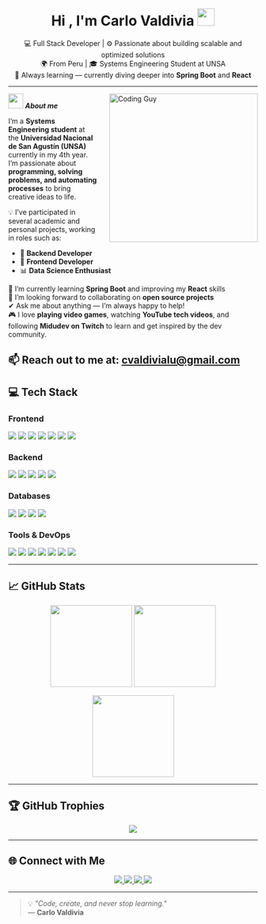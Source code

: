 <h1 align="center"><b>Hi , I'm Carlo Valdivia </b><img src="https://media.giphy.com/media/hvRJCLFzcasrR4ia7z/giphy.gif" width="35"></h1>

<p align="center">
  💻 Full Stack Developer | ⚙️ Passionate about building scalable and optimized solutions  
  <br>
  🌍 From Peru | 🎓 Systems Engineering Student at UNSA  
  <br>
  🚀 Always learning — currently diving deeper into <b>Spring Boot</b> and <b>React</b>  
</p>

---

<img align="right" width="300px" style="margin-left: 25px;" alt="Coding Guy" src="https://media3.giphy.com/media/v1.Y2lkPTc5MGI3NjExN29rcHp0eGw1M2podGQwZW84dHRxc3lsdGdiMXhxbm9peWhlZjc2OSZlcD12MV9pbnRlcm5hbF9naWZfYnlfaWQmY3Q9Zw/GghGKaZ8JeHJx0apQC/giphy.gif" />

<img src="https://media.giphy.com/media/ObNTw8Uzwy6KQ/giphy.gif" width="30px">&nbsp;***About me***

I’m a **Systems Engineering student** at the **Universidad Nacional de San Agustín (UNSA)** currently in my 4th year.  
I’m passionate about **programming, solving problems, and automating processes** to bring creative ideas to life.  

💡 I’ve participated in several academic and personal projects, working in roles such as:  
- 🧠 **Backend Developer**  
- 🎨 **Frontend Developer**  
- 📊 **Data Science Enthusiast**  

🌱 I’m currently learning **Spring Boot** and improving my **React** skills  
👯 I’m looking forward to collaborating on **open source projects**  
✔ Ask me about anything — I’m always happy to help!  
🎮 I love **playing video games**, watching **YouTube tech videos**, and following **Midudev on Twitch** to learn and get inspired by the dev community.  

📫 Reach out to me at: **cvaldivialu@gmail.com**
</span>
---

## 💻 Tech Stack

### Frontend
<p align="left">
  <img src="https://img.shields.io/badge/JavaScript-FFD700?style=for-the-badge&logo=javascript&logoColor=000" />
  <img src="https://img.shields.io/badge/TypeScript-007ACC?style=for-the-badge&logo=typescript&logoColor=fff" />
  <img src="https://img.shields.io/badge/HTML5-E34F26?style=for-the-badge&logo=html5&logoColor=fff" />
  <img src="https://img.shields.io/badge/CSS3-1572B6?style=for-the-badge&logo=css3&logoColor=fff" />
  <img src="https://img.shields.io/badge/React-61DAFB?style=for-the-badge&logo=react&logoColor=000" />
  <img src="https://img.shields.io/badge/Vite-646CFF?style=for-the-badge&logo=vite&logoColor=fff" />
  <img src="https://img.shields.io/badge/TailwindCSS-38B2AC?style=for-the-badge&logo=tailwindcss&logoColor=fff" />
</p>

### Backend
<p align="left">
  <img src="https://img.shields.io/badge/Node.js-339933?style=for-the-badge&logo=node.js&logoColor=fff" />
  <img src="https://img.shields.io/badge/Express-000000?style=for-the-badge&logo=express&logoColor=fff" />
  <img src="https://img.shields.io/badge/Java-007396?style=for-the-badge&logo=java&logoColor=fff" />
  <img src="https://img.shields.io/badge/Spring%20Boot-6DB33F?style=for-the-badge&logo=springboot&logoColor=fff" />
  <img src="https://img.shields.io/badge/Python-3776AB?style=for-the-badge&logo=python&logoColor=fff" />
</p>

### Databases
<p align="left">
  <img src="https://img.shields.io/badge/PostgreSQL-336791?style=for-the-badge&logo=postgresql&logoColor=fff" />
  <img src="https://img.shields.io/badge/MySQL-4479A1?style=for-the-badge&logo=mysql&logoColor=fff" />
  <img src="https://img.shields.io/badge/SQLite-003B57?style=for-the-badge&logo=sqlite&logoColor=fff" />
  <img src="https://img.shields.io/badge/Redis-DC382D?style=for-the-badge&logo=redis&logoColor=fff" />
</p>

### Tools & DevOps
<p align="left">
  <img src="https://img.shields.io/badge/Docker-2496ED?style=for-the-badge&logo=docker&logoColor=fff" />
  <img src="https://img.shields.io/badge/Ollama-222222?style=for-the-badge&logo=docker&logoColor=0db7ed" />
  <img src="https://img.shields.io/badge/Postman-FF6C37?style=for-the-badge&logo=postman&logoColor=fff" />
  <img src="https://img.shields.io/badge/Git-F05032?style=for-the-badge&logo=git&logoColor=fff" />
  <img src="https://img.shields.io/badge/Bash-4EAA25?style=for-the-badge&logo=gnubash&logoColor=fff" />
  <img src="https://img.shields.io/badge/VS%20Code-007ACC?style=for-the-badge&logo=visualstudiocode&logoColor=fff" />
  <img src="https://img.shields.io/badge/Vercel-000000?style=for-the-badge&logo=vercel&logoColor=fff" />
</p>

---

## 📈 GitHub Stats

<p align="center">
  <img height="165" src="https://github-readme-stats.vercel.app/api?username=CarlitoUwU&show_icons=true&theme=tokyonight" />
  <img height="165" src="https://github-readme-stats.vercel.app/api/top-langs/?username=CarlitoUwU&layout=compact&theme=tokyonight" />
</p>
<p align="center">
  <img height="165" src="https://streak-stats.demolab.com?user=CarlitoUwU&theme=tokyonight" />
</p>

---

## 🏆 GitHub Trophies

<p align="center">
  <img src="https://github-profile-trophy.vercel.app/?username=CarlitoUwU&theme=tokyonight&no-frame=true&margin-w=10&row=1&column=6" />
</p>

---

## 🌐 Connect with Me

<p align="center">
  <a href="https://github.com/CarlitoUwU" target="_blank">
    <img src="https://img.shields.io/badge/GitHub-100000?style=for-the-badge&logo=github&logoColor=white" />
  </a>
  <a href="https://www.linkedin.com/in/carlo-joaquin-valdivia-luna/" target="_blank">
    <img src="https://img.shields.io/badge/LinkedIn-%230A66C2.svg?&style=for-the-badge&logo=linkedin&logoColor=white" />
  </a>
  <a href="mailto:cvaldivialu@gmail.com">
    <img src="https://img.shields.io/badge/Email-D14836?style=for-the-badge&logo=gmail&logoColor=white" />
  </a>
  <a href="https://mi-portafolio-bice-ten.vercel.app/" target="_blank">
    <img src="https://img.shields.io/badge/Portfolio-%23FF7139.svg?&style=for-the-badge&logo=firefox&logoColor=white" />
  </a>
</p>

---

> 💡 *"Code, create, and never stop learning."*  
> — **Carlo Valdivia**
